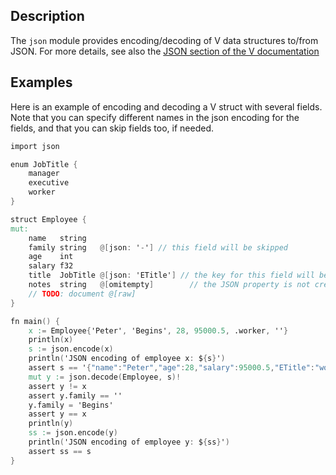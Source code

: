 ## Description

The `json` module provides encoding/decoding of V data structures to/from JSON.
For more details, see also the
[JSON section of the V documentation](https://github.com/vlang/v/blob/master/doc/docs.md#json)

## Examples

Here is an example of encoding and decoding a V struct with several fields.
Note that you can specify different names in the json encoding for the fields,
and that you can skip fields too, if needed.

```v
import json

enum JobTitle {
	manager
	executive
	worker
}

struct Employee {
mut:
	name   string
	family string   @[json: '-'] // this field will be skipped
	age    int
	salary f32
	title  JobTitle @[json: 'ETitle'] // the key for this field will be 'ETitle', not 'title'
	notes  string   @[omitempty]        // the JSON property is not created if the string is equal to '' (an empty string).
	// TODO: document @[raw]
}

fn main() {
	x := Employee{'Peter', 'Begins', 28, 95000.5, .worker, ''}
	println(x)
	s := json.encode(x)
	println('JSON encoding of employee x: ${s}')
	assert s == '{"name":"Peter","age":28,"salary":95000.5,"ETitle":"worker"}'
	mut y := json.decode(Employee, s)!
	assert y != x
	assert y.family == ''
	y.family = 'Begins'
	assert y == x
	println(y)
	ss := json.encode(y)
	println('JSON encoding of employee y: ${ss}')
	assert ss == s
}
```
